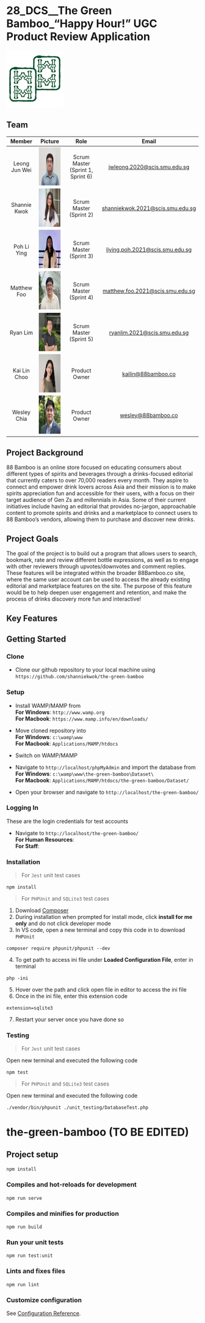 # 28_DCS__The Green Bamboo_“Happy Hour!” UGC Product Review Application

<a>
    <img src="Images/Logo/88 Bamboo.png" title="The Green Bamboo" alt="The Green Bamboo" style="height: 150px">
</a>

## Team

| Member | Picture | Role | Email
| :---:  | :----: | :---: | :---: |
| Leong Jun Wei | <img src="Images/Team Pictures/Jun Wei.png" width="100" height="100"> | Scrum Master (Sprint 1, Sprint 6) | jwleong.2020@scis.smu.edu.sg |
| Shannie Kwok | <img src="Images/Team Pictures/Shannie.png" width="100" height="100"> | Scrum Master (Sprint 2) | shanniekwok.2021@scis.smu.edu.sg |
| Poh Li Ying | <img src="Images/Team Pictures/Li Ying.png" width="100" height="100"> | Scrum Master (Sprint 3) | liying.poh.2021@scis.smu.edu.sg |
| Matthew Foo | <img src="Images/Team Pictures/Matthew.png" width="100" height="100"> | Scrum Master (Sprint 4) | matthew.foo.2021@scis.smu.edu.sg |
| Ryan Lim | <img src="Images/Team Pictures/Ryan.png" width="100" height="100"> | Scrum Master (Sprint 5) | ryanlim.2021@scis.smu.edu.sg |
| Kai Lin Choo | <img src="Images/Team Pictures/Kai Lin.jpeg" width="100" height="100"> | Product Owner | kailin@88bamboo.co |
| Wesley Chia | <img src="Images/Team Pictures/Wesley.jpeg" width="100" height="100"> | Product Owner | wesley@88bamboo.co |

## Project Background

88 Bamboo is an online store focused on educating consumers about different types of spirits and beverages through a drinks-focused editorial that currently caters to over 70,000 readers every month. They aspire to connect and empower drink lovers across Asia and their mission is to make spirits appreciation fun and accessible for their users, with a focus on their target audience of Gen Zs and millennials in Asia. Some of their current initiatives include having an editorial that provides no-jargon, approachable content to promote spirits and drinks and a marketplace to connect users to 88 Bamboo’s vendors, allowing them to purchase and discover new drinks. 

## Project Goals

The goal of the project is to build out a program that allows users to search, bookmark, rate and review different bottle expressions, as well as to engage with other reviewers through upvotes/downvotes and comment replies. These features will be integrated within the broader 88Bamboo.co site, where the same user account can be used to access the already existing editorial and marketplace features on the site. The purpose of this feature would be to help deepen user engagement and retention, and make the process of drinks discovery more fun and interactive!

## Key Features

<!-- TODO: to be filled -->

## Getting Started

### Clone

- Clone our github repository to your local machine using `https://github.com/shanniekwok/the-green-bamboo`

### Setup

- Install WAMP/MAMP from \
**For Windows**: `http://www.wamp.org` \
**For Macbook**: `https://www.mamp.info/en/downloads/`

- Move cloned repository into \
**For Windows**: `c:\wamp\www` \
**For Macbook**: `Applications/MAMP/htdocs`

- Switch on WAMP/MAMP

- Navigate to `http://localhost/phpMyAdmin` and import the database from \
**For Windows**: `c:\wamp\www\the-green-bamboo\Dataset\` <!-- TODO: to be changed --> \
**For Macbook**: `Applications/MAMP/htdocs/the-green-bamboo/Dataset/` <!-- TODO: to be changed -->
- Open your browser and navigate to `http://localhost/the-green-bamboo/` <!-- TODO: to be filled -->

### Logging In

These are the login credentials for test accounts

- Navigate to `http://localhost/the-green-bamboo/` <!-- TODO: to be changed --> \
**For Human Resources**: <!-- TODO: to be filled --> \
**For Staff**: <!-- TODO: to be filled -->

### Installation

> For `Jest` unit test cases
````
npm install
````
> For `PHPUnit` and  `SQLite3` test cases

1. Download [Composer](https://getcomposer.org/doc/00-intro.md#:~:text=Before%20using%20Composer%2C%20ensure%20that,on%20Windows%2C%20Linux%20and%20macOS)
2.	During installation when prompted for install mode, click **install for me only** and do not click developer mode
3. In VS code, open a new terminal and copy this code in to download `PHPUnit`
````
composer require phpunit/phpunit --dev
````
4. To get path to access ini file under **Loaded Configuration File**, enter in terminal
```
php -ini
```
5. Hover over the path and click open file in editor to access the ini file
6. Once in the ini file, enter this extension code
```
extension=sqlite3
```
7. Restart your server once you have done so

### Testing
> For `Jest` unit test cases

Open new terminal and executed the following code
````
npm test
````
> For `PHPUnit` and  `SQLite3` test cases

Open new terminal and executed the following code
```
./vendor/bin/phpunit ./unit_testing/DatabaseTest.php
```

# the-green-bamboo (TO BE EDITED)

## Project setup
```
npm install
```

### Compiles and hot-reloads for development
```
npm run serve
```

### Compiles and minifies for production
```
npm run build
```

### Run your unit tests
```
npm run test:unit
```

### Lints and fixes files
```
npm run lint
```

### Customize configuration
See [Configuration Reference](https://cli.vuejs.org/config/).
